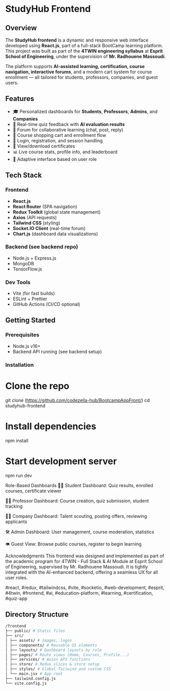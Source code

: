 # StudyHub Frontend

## Overview

The **StudyHub frontend** is a dynamic and responsive web interface developed using **React.js**, part of a full-stack BootCamp learning platform. This project was built as part of the **4TWIN engineering syllabus** at **Esprit School of Engineering**, under the supervision of **Mr. Radhouene Massoudi**.

The platform supports **AI-assisted learning, certification, course navigation, interactive forums**, and a modern cart system for course enrollment — all tailored for students, professors, companies, and guest users.

## Features

- 🎓 Personalized dashboards for **Students**, **Professors**, **Admins**, and **Companies**
- 🧠 Real-time quiz feedback with **AI evaluation results**
- 💬 Forum for collaborative learning (chat, post, reply)
- 🛒 Course shopping cart and enrollment flow
- 🔐 Login, registration, and session handling
- 📄 View/download certificates
- 📊 Live course stats, profile info, and leaderboard
- 🧩 Adaptive interface based on user role

## Tech Stack

### Frontend
- **React.js**
- **React Router** (SPA navigation)
- **Redux Toolkit** (global state management)
- **Axios** (API requests)
- **Tailwind CSS** (styling)
- **Socket.IO Client** (real-time forum)
- **Chart.js** (dashboard data visualizations)

### Backend (see backend repo)
- Node.js + Express.js
- MongoDB
- TensorFlow.js

### Dev Tools
- Vite (for fast builds)
- ESLint + Prettier
- GitHub Actions (CI/CD optional)




## Getting Started

### Prerequisites

- Node.js v16+
- Backend API running (see backend setup)

### Installation


# Clone the repo
git clone (https://github.com/codezella-hub/BootcampAppFront/)
cd studyhub-frontend

# Install dependencies
npm install

# Start development server
npm run dev

Role-Based Dashboards
👨‍🎓 Student Dashboard: Quiz results, enrolled courses, certificate viewer

👩‍🏫 Professor Dashboard: Course creation, quiz submission, student tracking

🧑‍💼 Company Dashboard: Talent scouting, posting offers, reviewing applicants

🛠️ Admin Dashboard: User management, course moderation, statistics

👁️ Guest View: Browse public courses, register to begin learning

Acknowledgments
This frontend was designed and implemented as part of the academic program for 4TWIN - Full Stack & AI Module at Esprit School of Engineering, supervised by Mr. Radhouene Massoudi. It is tightly integrated with the AI-enhanced backend, offering a seamless UX for all user roles.

#react, #redux, #tailwindcss, #vite, #socketio, #web-development, #esprit, #4twin, #frontend, #ai, #education-platform, #learning, #certification, #quiz-app

## Directory Structure
```bash
/frontend
├── public/ # Static files
├── src/
│ ├── assets/ # Images, logos
│ ├── components/ # Reusable UI elements
│ ├── layouts/ # Dashboard layouts by role
│ ├── pages/ # Route views (Home, Courses, Profile...)
│ ├── services/ # Axios API functions
│ ├── store/ # Redux slices & store setup
│ ├── styles/ # Global Tailwind and custom CSS
│ └── main.jsx # App root
├── tailwind.config.js
└── vite.config.js
